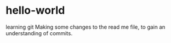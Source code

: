 # hello-world
learning git
Making some changes to the read me file,
to gain an understanding of commits.
